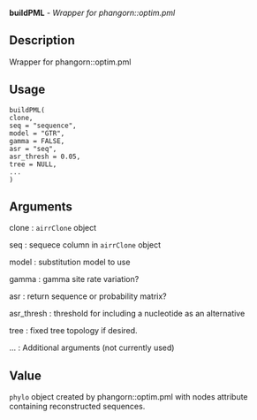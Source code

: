 **buildPML** - *Wrapper for phangorn::optim.pml*

Description
--------------------

Wrapper for phangorn::optim.pml


Usage
--------------------
```
buildPML(
clone,
seq = "sequence",
model = "GTR",
gamma = FALSE,
asr = "seq",
asr_thresh = 0.05,
tree = NULL,
...
)
```

Arguments
-------------------

clone
:   `airrClone` object

seq
:   sequece column in `airrClone` object

model
:   substitution model to use

gamma
:   gamma site rate variation?

asr
:   return sequence or probability matrix?

asr_thresh
:   threshold for including a nucleotide as an alternative

tree
:   fixed tree topology if desired.

...
:   Additional arguments (not currently used)




Value
-------------------

`phylo` object created by phangorn::optim.pml with nodes
attribute containing reconstructed sequences.









